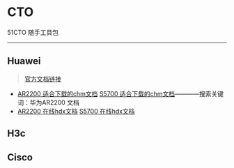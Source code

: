 # CTO
51CTO 随手工具包

---
## Huawei
> [官方文档链接](https://support.huawei.com/enterprise/zh/doc/index.html)
- [AR2200 适合下载的chm文档](https://support.huawei.com/enterprise/zh/doc/EDOC1100069312)      [S5700 适合下载的chm文档](https://support.huawei.com/enterprise/zh/doc/EDOC1100126575)————搜索关键词：华为AR2200 文档
- [AR2200 在线hdx文档](https://support.huawei.com/hedex/hdx.do?docid=EDOC1100069311&lang=zh&idPath=24030814|21432787|7923148|22318709|6078842)     [S5700 在线hdx文档](https://support.huawei.com/hedex/hdx.do?docid=EDOC1100126532&lang=zh&idPath=24030814|21782164|21782167|22318564|6691579)

## H3c

## Cisco
